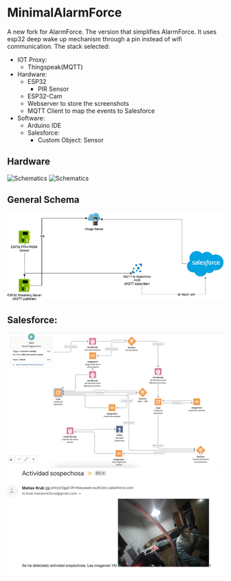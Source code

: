 # MinimalAlarmForce
A new fork for AlarmForce. The version that simplifies AlarmForce. It uses esp32 deep wake up mechanism through a pin instead of wifi communication.
The stack selected:
* IOT Proxy:
    * Thingspeak(MQTT)
*  Hardware:
    * ESP32
         * PIR Sensor
    * ESP32-Cam
    * Webserver to store the screenshots
    * MQTT Client to map the events to Salesforce
* Software:         
    * Arduino IDE
    * Salesforce:
         * Custom Object: Sensor

##  Hardware
![Schematics](https://github.com/krukmat/CentralAlarmForce/blob/4649af451f55758c009d65564f2bcd37ad95dbef/Arduino/images/hardware2.png)
![Schematics](https://github.com/krukmat/CentralAlarmForce/blob/390de5740e9e64eadbeb8ba5ed9c90c8c3ecb865/Arduino/images/hardware1.png)

## General Schema
![Schematics](https://github.com/krukmat/CentralAlarmForce/blob/390de5740e9e64eadbeb8ba5ed9c90c8c3ecb865/Arduino/images/Schematics.png)

## Salesforce: 
![Schematics](https://raw.githubusercontent.com/krukmat/AlarmForce-Demo/mqtt/images/email%20alert.png)
![Schematics](https://github.com/krukmat/CentralAlarmForce/blob/735e282a2d621d94789de106fbdaf14bafff708b/Arduino/images/email.png)